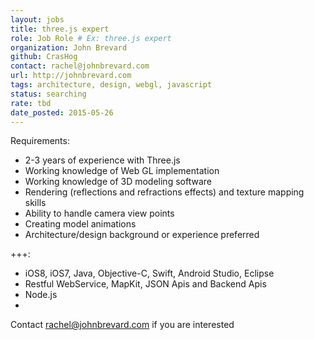 ```yaml
---
layout: jobs
title: three.js expert
role: Job Role # Ex: three.js expert
organization: John Brevard
github: CrasHog
contact: rachel@johnbrevard.com
url: http://johnbrevard.com
tags: architecture, design, webgl, javascript
status: searching 
rate: tbd
date_posted: 2015-05-26
---
```


Requirements:
- 2-3 years of experience with Three.js
- Working knowledge of Web GL implementation 
- Working knowledge of 3D modeling software 
- Rendering (reflections and refractions effects) and texture mapping skills
- Ability to handle camera view points
- Creating model animations
- Architecture/design background or experience preferred 

+++:
- iOS8, iOS7, Java, Objective-C, Swift, Android Studio, Eclipse
- Restful WebService, MapKit, JSON Apis and Backend Apis
- Node.js
- 
Contact rachel@johnbrevard.com if you are interested
